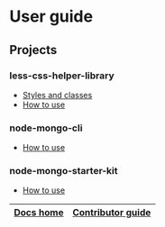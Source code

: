 # User guide

## Projects

### less-css-helper-library

* [Styles and classes](https://github.com/code-collabo/docs/blob/main/user-guide/less-css-helper-library/styles-and-classes.md)
* [How to use](https://github.com/code-collabo/docs/blob/main/user-guide/less-css-helper-library/how-to-use.md)

### node-mongo-cli

* [How to use](https://github.com/code-collabo/docs/blob/main/user-guide/node-mongo-cli/how-to-use.md)

### node-mongo-starter-kit

* [How to use](https://github.com/code-collabo/docs/blob/main/user-guide/node-mongo-starter-kit/how-to-use.md)

| [Docs home](https://github.com/code-collabo/docs) | [Contributor guide](https://github.com/code-collabo/docs/tree/main/contributor-guide) |
| :--- | :--- |


